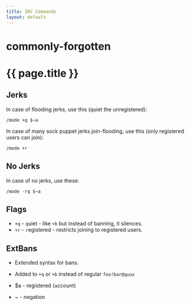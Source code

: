 ```yaml
---
title: IRC Commands
layout: default
---
```

commonly-forgotten
==================

{{ page.title }}
==================

Jerks
-----

In case of flooding jerks, use this (quiet the unregistered):

```IRC
/mode +q $~a
```

In case of many sock puppet jerks join-flooding, use this (only registered users can join):

```IRC
/mode +r
```

No Jerks
--------

In case of no jerks, use these:

```IRC
/mode -rq $~a
```

Flags
-----

* `+q` - `q`uiet - like `+b` but instead of banning, it silences.
* `+r` - `r`egistered - restricts joining to registered users.

ExtBans
-------

* Extended syntax for bans.
* Added to `+q` or `+b` instead of regular `foo!bar@quux`

* $a - registered (`a`ccount)
* ~ - negation
